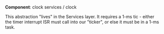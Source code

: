 
**Component**: clock services / clock

This abstraction "lives" in the Services layer. It requires a 1-ms tic - either the timer interrupt ISR must call into our "ticker", or else it must be in a 1-ms task.
